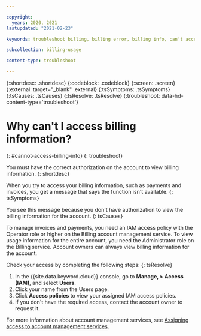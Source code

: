 ```yaml
---

copyright:
  years: 2020, 2021
lastupdated: "2021-02-23"

keywords: troubleshoot billing, billing error, billing info, can't access billing, function unavailable

subcollection: billing-usage

content-type: troubleshoot

---
```


{:shortdesc: .shortdesc}
{:codeblock: .codeblock}
{:screen: .screen}
{:external: target="_blank" .external}
{:tsSymptoms: .tsSymptoms}
{:tsCauses: .tsCauses}
{:tsResolve: .tsResolve}
{:troubleshoot: data-hd-content-type='troubleshoot'}


# Why can't I access billing information?
{: #cannot-access-billing-info}
{: troubleshoot}

You must have the correct authorization on the account to view billing information. 
{: shortdesc}

When you try to access your billing information, such as payments and invoices, you get a message that says the function isn't available.
{: tsSymptoms}

You see this message because you don't have authorization to view the billing information for the account.
{: tsCauses}

To manage invoices and payments, you need an IAM access policy with the Operator role or higher on the Billing account management service. To view usage information for the entire account, you need the Administrator role on the Billing service. Account owners can always view billing information for the account.

Check your access by completing the following steps:
{: tsResolve}

  1. In the {{site.data.keyword.cloud}} console, go to **Manage, > Access (IAM)**, and select **Users**.
  2. Click your name from the Users page.
  3. Click **Access policies** to view your assigned IAM access policies.
  4. If you don't have the required access, contact the account owner to request it.

For more information about account management services, see [Assigning access to account management services](/docs/account?topic=account-account-services).
